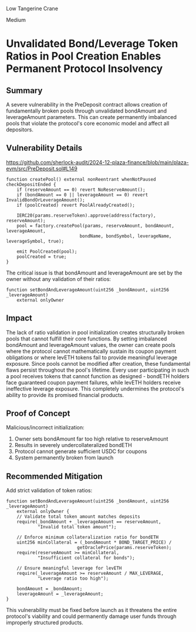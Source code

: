 Low Tangerine Crane

Medium

# Unvalidated Bond/Leverage Token Ratios in Pool Creation Enables Permanent Protocol Insolvency

## Summary
A severe vulnerability in the PreDeposit contract allows creation of fundamentally broken pools through unvalidated bondAmount and leverageAmount parameters. This can create permanently imbalanced pools that violate the protocol's core economic model and affect all depositors.

## Vulnerability Details

https://github.com/sherlock-audit/2024-12-plaza-finance/blob/main/plaza-evm/src/PreDeposit.sol#L149

```solidity
function createPool() external nonReentrant whenNotPaused checkDepositEnded {
    if (reserveAmount == 0) revert NoReserveAmount();
    if (bondAmount == 0 || leverageAmount == 0) revert InvalidBondOrLeverageAmount();
    if (poolCreated) revert PoolAlreadyCreated();
    
    IERC20(params.reserveToken).approve(address(factory), reserveAmount);
    pool = factory.createPool(params, reserveAmount, bondAmount, leverageAmount, 
                            bondName, bondSymbol, leverageName, leverageSymbol, true);
    
    emit PoolCreated(pool);
    poolCreated = true;
}
```

The critical issue is that bondAmount and leverageAmount are set by the owner without any validation of their ratios:

```solidity
function setBondAndLeverageAmount(uint256 _bondAmount, uint256 _leverageAmount) 
    external onlyOwner
```

## Impact
The lack of ratio validation in pool initialization creates structurally broken pools that cannot fulfill their core functions. By setting imbalanced bondAmount and leverageAmount values, the owner can create pools where the protocol cannot mathematically sustain its coupon payment obligations or where levETH tokens fail to provide meaningful leverage exposure. Since pools cannot be modified after creation, these fundamental flaws persist throughout the pool's lifetime. Every user participating in such a pool receives tokens that cannot function as designed - bondETH holders face guaranteed coupon payment failures, while levETH holders receive ineffective leverage exposure. This completely undermines the protocol's ability to provide its promised financial products.

## Proof of Concept
Malicious/incorrect initialization:
1. Owner sets bondAmount far too high relative to reserveAmount
2. Results in severely undercollateralized bondETH
3. Protocol cannot generate sufficient USDC for coupons
4. System permanently broken from launch

## Recommended Mitigation

Add strict validation of token ratios:

```solidity
function setBondAndLeverageAmount(uint256 _bondAmount, uint256 _leverageAmount) 
    external onlyOwner {
    // Validate total token amount matches deposits
    require(_bondAmount + _leverageAmount == reserveAmount, 
            "Invalid total token amount");
            
    // Enforce minimum collateralization ratio for bondETH
    uint256 minCollateral = (_bondAmount * BOND_TARGET_PRICE) / 
                           getOraclePrice(params.reserveToken);
    require(reserveAmount >= minCollateral, 
            "Insufficient collateral for bonds");
            
    // Ensure meaningful leverage for levETH
    require(_leverageAmount >= reserveAmount / MAX_LEVERAGE, 
            "Leverage ratio too high");
            
    bondAmount = _bondAmount;
    leverageAmount = _leverageAmount;
}
```

This vulnerability must be fixed before launch as it threatens the entire protocol's viability and could permanently damage user funds through improperly structured products.